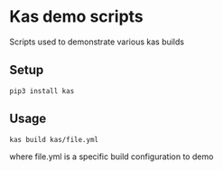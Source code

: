 # Kas demo scripts

Scripts used to demonstrate various kas builds

## Setup

```
pip3 install kas
```

## Usage

```
kas build kas/file.yml
```

where file.yml is a specific build configuration to demo
